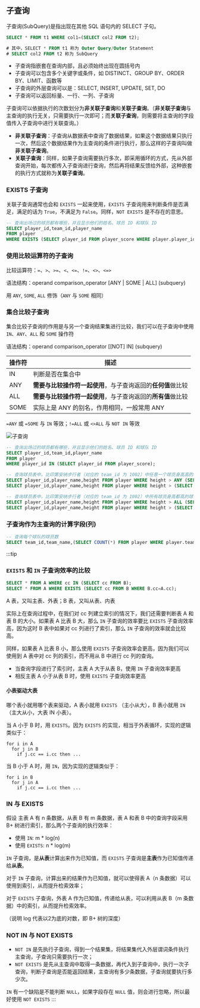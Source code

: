 ## 子查询
子查询(SubQuery)是指出现在其他 SQL 语句内的 SELECT 子句。
```sql
SELECT * FROM t1 WHERE col1=(SELECT col2 FROM t2);

# 其中，SELECT * FROM t1 称为 Outer Query/Outer Statement
# SELECT col2 FROM t2 称为 SubQuery
```

- 子查询指嵌套在查询内部，且必须始终出现在圆括号内
- 子查询可以包含多个关键字或条件，如 DISTINCT、GROUP BY、ORDER BY、LIMIT、函数等
- 子查询的外层查询可以是：SELECT, INSERT, UPDATE, SET, DO
- 子查询可以返回标量、一行、一列、子查询

子查询可以依据执行的次数划分为**非关联子查询**和**关联子查询**。（**非关联子查询**与主查询的执行无关，只需要执行一次即可；而**关联子查询**，则需要将主查询的字段值传入子查询中进行关联查询。）
- **非关联子查询**：子查询从数据表中查询了数据结果，如果这个数据结果只执行一次，然后这个数据结果作为主查询的条件进行执行，那么这样的子查询叫做**非关联子查询**。
- **关联子查询**：同样，如果子查询需要执行多次，即采用循环的方式，先从外部查询开始，每次都传入子查询进行查询，然后再将结果反馈给外部，这种嵌套的执行方式就称为**关联子查询**。

### EXISTS 子查询
关联子查询通常也会和 `EXISTS` 一起来使用，`EXISTS` 子查询用来判断条件是否满足，满足的话为 `True`，不满足为 `False`。同样，`NOT EXISTS` 是不存在的意思。
```sql
-- 查询出场过的球员都有哪些，并且显示他们的姓名、球员 ID 和球队 ID
SELECT player_id,team_id,player_name
FROM player
WHERE EXISTS (SELECT player_id FROM player_score WHERE player.player_id=player_score.player_id);
```

### 使用比较运算符的子查询
比较运算符：`=`、`>`、`>=`、`<`、`<=`、`!=`、`<>`、`<=>`

语法结构：operand comparison_operator [ANY | SOME | ALL] (subquery)

用 `ANY`, `SOME`, `ALL` 修饰（`ANY` 与 `SOME` 相同）
### 集合比较子查询
集合比较子查询的作用是与另一个查询结果集进行比较，我们可以在子查询中使用 `IN`、`ANY`、`ALL` 和 `SOME` 操作符

语法结构：operand comparison_operator [[NOT] IN] (subquery)

|操作符|描述|
|-|-|
|IN| 判断是否在集合中 |
|ANY| **需要与比较操作符一起使用**，与子查询返回的**任何值**做比较 |
|ALL| **需要与比较操作符一起使用**，与子查询返回的**所有值**做比较 |
|SOME| 实际上是 ANY 的别名，作用相同，一般常用 ANY |

`=ANY` 或 `=SOME` 与 `IN` 等效；`!=ALL` 或 `<>ALL` 与 `NOT IN` 等效

![子查询](/mysql-subquery-any-some-all.jpg)

```sql
-- 查询出场过的球员都有哪些，并且显示他们的姓名、球员 ID 和球队 ID
SELECT player_id,team_id,player_name
FROM player
WHERE player_id IN (SELECT player_id FROM player_score);

-- 查询球员表中，比印第安纳步行者（对应的 team_id 为 1002）中任意一个球员身高高的球员信息，并且输出他们的球员 ID、球员姓名和球员身高
SELECT player_id,player_name,height FROM player WHERE height > ANY (SELECT height FROM player WHERE team_id=1002);
SELECT player_id,player_name,height FROM player WHERE height > (SELECT MIN(height) FROM player WHERE team_id=1002);

-- 查询球员表中，比印第安纳步行者（对应的 team_id 为 1002）中所有球员身高都高的球员的信息，并且输出球员 ID、球员姓名和球员身高
SELECT player_id,player_name,height FROM player WHERE height > ALL (SELECT height FROM player WHERE team_id=1002);
SELECT player_id,player_name,height FROM player WHERE height > (SELECT MAX(height) FROM player WHERE team_id=1002);
```

### 子查询作为主查询的计算字段(列)
```sql
-- 查询每个球队的球员数
SELECT team_id,team_name,(SELECT COUNT(*) FROM player WHERE player.team_id=team.team_id) AS player_num FROM team;
```

:::tip
### `EXISTS` 和 `IN` 子查询效率的比较
```sql
SELECT * FROM A WHERE cc IN (SELECT cc FROM B);
SELECT * FROM A WHERE EXISTS (SELECT cc FROM B WHERE B.cc=A.cc);
```
A 表，又叫主表、外表；B 表，又叫从表、内表

实际上在查询过程中，在我们对 cc 列建立索引的情况下，我们还需要判断表 A 和表 B 的大小。如果表 A 比表 B 大，那么 `IN` 子查询的效率要比 `EXISTS` 子查询效率高，因为这时 B 表中如果对 cc 列进行了索引，那么 `IN` 子查询的效率就会比较高。

同样，如果表 A 比表 B 小，那么使用 `EXISTS` 子查询效率会更高，因为我们可以使用到 A 表中对 cc 列的索引，而不用从 B 中进行 cc 列的查询。

- 当查询字段进行了索引时，主表 A 大于从表 B，使用 `IN` 子查询效率更高
- 相反主表 A 小于从表 B 时，使用 `EXISTS` 子查询效率更高

#### 小表驱动大表
哪个表小就用哪个表来驱动，A 表小就用 `EXISTS` （主小从大），B 表小就用 `IN` （主大从小，大表 IN 小表）。

当 A 小于 B 时，用 `EXISTS`。因为 `EXISTS` 的实现，相当于外表循环，实现的逻辑类似于：
```
for i in A
  for j in B
    if j.cc == i.cc then ...
```

当 B 小于 A 时，用 `IN`，因为实现的逻辑类似于：
```
for i in B
  for j in A
    if j.cc == i.cc then ...
```

### IN 与 EXISTS
假设 主表 A 有 n 条数据，从表 B 有 m 条数据，表 A 和表 B 中的查询字段采用 B+ 树进行索引，那么两个子查询的执行效率：
- 使用 `IN`: m * log(n)
- 使用 `EXISTS`: n * log(m)

`IN` 子查询，是**从表**计算出来作为已知值，而 `EXISTS` 子查询是**主表**作为已知值传递给**从表**。

对于 `IN` 子查询，计算出来的结果作为已知值，就可以使得表 A（n 条数据）可以使用到索引，从而提升检索效率；

对于 `EXISTS` 子查询，外表 A 作为已知值，传递给从表，可以利用从表 B（m 条数据）中的索引，从而提升检索效率。

（说明 log 代表以2为底的对数，即 B+ 树的深度）

### NOT IN 与 NOT EXISTS
- `NOT IN` 是先执行子查询，得到一个结果集，将结果集代入外层谓词条件执行主查询，子查询只需要执行一次；
- `NOT EXISTS` 是先从主查询中取得一条数据，再代入到子查询中，执行一次子查询，判断子查询是否能返回结果，主查询有多少条数据，子查询就要执行多少次。

`IN` 有一个缺陷是不能判断 `NULL`，如果字段存在 `NULL` 值，则会进行忽略，所以最好使用 `NOT EXISTS`
:::
